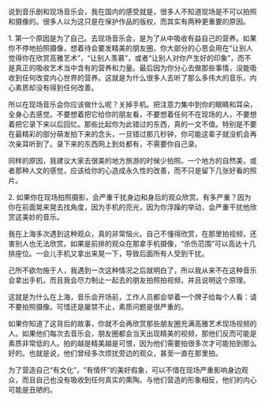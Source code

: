 说到音乐剧和现场音乐会，我在国内的感受就是，很多人不知道现场是不可以拍照和摄像的。很多人以为这只是在保护作品的版权，而其实有两种更重要的原因。

1\. 第一个原因是为了自己。去现场音乐会，是为了从中吸收有益自己的营养。如果你不停地拍照摄像，想着待会要发精美的朋友圈，你大部分的心思会用在“让别人觉得你在欣赏高雅艺术”，“让别人羡慕”，或者“让别人对你产生好的印象”，而不是真正的吸收艺术当中含有的营养和力量。最后因为你分心去做那些事情，没能吸收到任何改变内心世界的营养。这就是为什么很多人去听了那么多伟大的音乐，内心素质却没有得到任何改善。

所以在现场音乐会你应该做什么呢？关掉手机。把注意力集中到你的眼睛和耳朵，全身心去感觉。不要想着把它给你的朋友看，不要想着任何不在现场的人，不要想着把它录下来以后回忆。那些比起你为此错过的东西，真的一文不值。特别是不要在最精彩的部分萌发拍下来的念头，一旦错过那几秒钟，你可能这辈子就没机会再次亲耳听到了。录下来的东西网上到处都有，不需要你自己录。

同样的原因，我建议大家去很美的地方旅游的时候少拍照。一个地方的自然美，或者那种人文的感觉，应该给你的心造成永久性的改善，而不只是留下几张好看的照片。

2\. 如果你在现场拍照摄影，会严重干扰身边和身后的观众欣赏。有多严重？因为你在前面晃来晃去找角度，因为手机的亮光，因为你浮躁的举动，会严重干扰他欣赏这美妙的音乐。

我在上海多次遇到这种观众，真的非常恼火。自己不懂得欣赏，在那里拍视频，还害别人也无法欣赏。如果是前排的观众在那拿手机摄像，“杀伤范围”可以高达十几排座位。一会儿手机又拿出来晃一下，导致后面所有人受到干扰。

己所不欲勿施于人，我遇到一次这种情况之后就明白了，所以我从来不在这种音乐会拿出手机，而且我会尽力制止一起去的朋友拍照拍视频，并且说明这个原理。

这就是为什么在上海，音乐会开场前，工作人员都会举着一个牌子给每个人看：请不要拍照摄像。可惜还是屡禁不止，素质问题是很严重的。

如果你知道了这背后的故事，你就不会再欣赏那些朋友圈充满高雅艺术现场视频的人。如果他们每次去音乐会，朋友圈都会当天出现精美的视频，那他们反而可能是素质非常低的人。拍的越是精美越是可恨，因为他们需要拍很多次才可能拍到那么好的。也就是说，他们曾经多次烦扰旁边的观众，甚至一直在那里拍。

为了营造自己“有文化”，“有情怀”的美好假象，可以不惜在现场严重影响身边观众，而且自己也没有吸收到任何真实的熏陶。与他们营造的形象相反，他们的内心可能是丑陋的。
